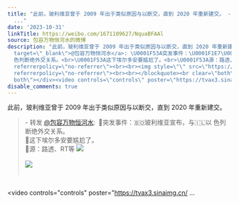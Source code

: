```yaml
---
title: "此前，玻利维亚曾于 2009 年出于类似原因与以断交，直到 2020 年重新建交。 - 转发 @包容万物恒河水:&ensp;\U0001F53A突发事件：\U0001F1E7\U0001F1F4玻利维亚宣布，与\U0001F1EE\U0001F1F1以
  ..."
date: '2023-10-31'
linkTitle: https://weibo.com/1671109627/NquaBFAAl
source: 包容万物恒河水的微博
description: "此前，玻利维亚曾于 2009 年出于类似原因与以断交，直到 2020 年重新建交。<br><blockquote> - 转发 <a href=\"https://weibo.com/1671109627\"
  target=\"_blank\">@包容万物恒河水</a>: \U0001F53A突发事件：\U0001F1E7\U0001F1F4玻利维亚宣布，与\U0001F1EE\U0001F1F1以
  色列断绝外交关系。<br>\U0001F53A这下埃尔多安要尴尬了。<br>\U0001F53A源：路透、RT等 <img style=\"\" src=\"https://tvax1.sinaimg.cn/large/639b1bfbgy1hjf403elc4j20xw1kw476.jpg\"
  referrerpolicy=\"no-referrer\"><br><br><img style=\"\" src=\"https://tvax4.sinaimg.cn/large/639b1bfbgy1hjf415exdtj20zu11agp9.jpg\"
  referrerpolicy=\"no-referrer\"><br><br></blockquote><br clear=\"both\"><div style=\"clear:
  both\"></div><video controls=\"controls\" poster=\"https://tvax3.sinaimg.cn/ ..."
disable_comments: true
---
```

此前，玻利维亚曾于 2009 年出于类似原因与以断交，直到 2020 年重新建交。<br><blockquote> - 转发 <a href="https://weibo.com/1671109627" target="_blank">@包容万物恒河水</a>: 🔺突发事件：🇧🇴玻利维亚宣布，与🇮🇱以 色列断绝外交关系。<br>🔺这下埃尔多安要尴尬了。<br>🔺源：路透、RT等 <img style="" src="https://tvax1.sinaimg.cn/large/639b1bfbgy1hjf403elc4j20xw1kw476.jpg" referrerpolicy="no-referrer"><br><br><img style="" src="https://tvax4.sinaimg.cn/large/639b1bfbgy1hjf415exdtj20zu11agp9.jpg" referrerpolicy="no-referrer"><br><br></blockquote><br clear="both"><div style="clear: both"></div><video controls="controls" poster="https://tvax3.sinaimg.cn/ ...